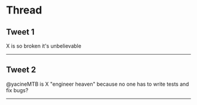 # Thread

## Tweet 1

X is so broken it's unbelievable

---

## Tweet 2

@yacineMTB is X "engineer heaven" because no one has to write tests and fix bugs?

---

